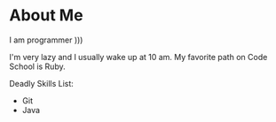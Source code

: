 About Me
========

I am programmer )))

I'm very lazy and I usually wake up at 10 am.
My favorite path on Code School is Ruby.

Deadly Skills List:
* Git
* Java